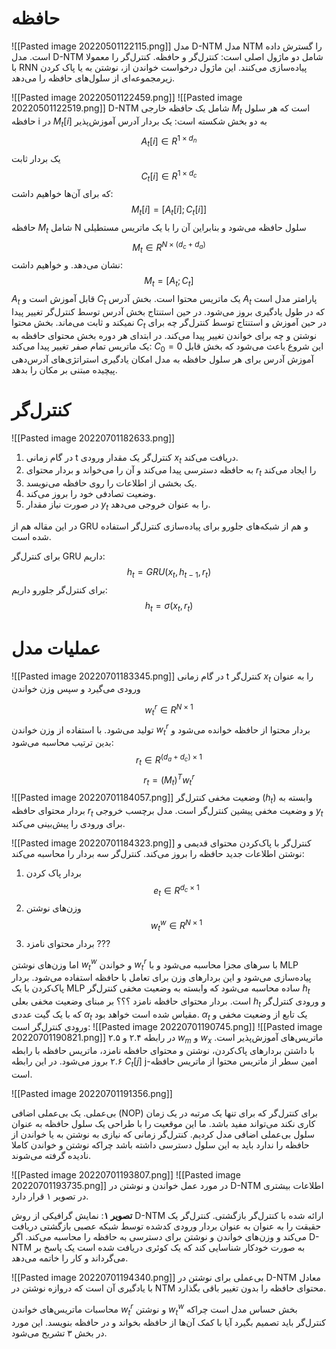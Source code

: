 # حافظه
![[Pasted image 20220501122115.png]]
مدل D-NTM‌ مدل NTM را گسترش داده است. مدل D-NTM شامل دو ماژول اصلی است: کنترل‌گر و حافظه. کنترل‌گر را معمولا با RNN پیاده‌سازی می‌کنند. این ماژول درخواست خواندن از، نوشتن به یا پاک کردن زیرمجموعه‌ای از سلول‌های حافظه را می‌دهد.

![[Pasted image 20220501122459.png]]
![[Pasted image 20220501122519.png]]
D-NTM شامل یک حافظه خارجی $M_t$ است که هر سلول حافظه i در $M_t[i]$ به دو بخش شکسته است: 
یک بردار آدرس آموزش‌پذیر 
$$ A_t[i]\in R^{1×d_n}$$ یک بردار ثابت
$$ C_t[i] \in R^{1×d_c}$$
که برای آن‌ها خواهیم داشت:
$$M_t[i] = [A_t[i];C_t[i]]$$
حافظه $M_t$ شامل N  سلول حافظه می‌شود و بنابراین آن را با یک ماتریس مستطیلی 
$$ M_t \in R^{N×(d_c+d_a)}$$
نشان می‌دهد. و خواهیم داشت:
$$M_t = [A_t;C_t]$$
$A_t$ قابل آموزش است و $C_t$ یک ماتریس محتوا است. بخش آدرس $A_t$ پارامتر مدل است که در طول یادگیری بروز می‌شود. در حین استنتاج بخش آدرس توسط کنترل‌گر تغییر پیدا نمیکند و ثابت می‌ماند. بخش محتوا $C_t$ در حین آموزش و استنتاج توسط کنترل‌گر چه برای نوشتن و چه برای خواندن تغییر پیدا می‌کند.
در ابتدای هر دوره بخش محتوای حافظه به یک ماتریس تمام صفر تغییر پیدا می‌کند: $C_0=0$ این شروع باعث می‌شود که بخش قابل آموزش آدرس برای هر سلول حافظه به مدل امکان یادگیری استراتژی‌های آدرس‌دهی پیچیده مبتنی بر مکان را بدهد.

# کنترل‌گر
![[Pasted image 20220701182633.png]]
1) در گام زمانی t کنترل‌گر یک مقدار ورودی $x_t$ دریافت می‌کند. 
2) به حافظه دسترسی پیدا می‌کند و آن را می‌خواند و بردار محتوای $r_t$ را ایجاد می‌کند
3) یک بخشی از اطلاعات را روی حافظه می‌نویسد.
4) وضعیت تصادفی خود را بروز می‌کند.
5) در صورت نیاز مقدار $y_t$ را به عنوان خروجی می‌دهد.

در این مقاله هم از GRU و هم از شبکه‌های جلورو برای پیاده‌سازی کنترل‌گر استفاده شده است. 

برای کنترل‌گر GRU داریم:
$$h_t = GRU(x_t, h_{t−1},r_t )$$
برای کنترل‌گر جلورو داریم:
$$h_t = \sigma(x_t, r_t)$$
# عملیات مدل
![[Pasted image 20220701183345.png]]
در گام زمانی t کنترل‌گر $x_t$‌ را به عنوان ورودی می‌گیرد و سپس وزن خواندن 

$$ w_t^r \in R^{N×1}$$
تولید می‌شود. با استفاده از وزن خواندن $w_t^r$ بردار محتوا از حافظه خوانده می‌شود و بدین ترتیب محاسبه می‌شود:
$$r_t \in R^{(d_a+d_c)×1}$$
$$r_t = (M_t)^T w_t^r$$
![[Pasted image 20220701184057.png]]
وضعیت مخفی کنترل‌گر ($h_t$) وابسته به بردار محتوای حافظه $r_t$ و وضعیت مخفی پیشین کنترل‌گر است. مدل برچسب خروجی $y_t$ برای ورودی را پیش‌بینی می‌کند.

![[Pasted image 20220701184323.png]]
کنترل‌گر با پاک‌کردن محتوای قدیمی و نوشتن اطلاعات جدید حافظه را بروز می‌کند. کنترل‌گر سه بردار را محاسبه می‌کند:
1) بردار پاک کردن $$e_t \in R^{d_c×1}$$ 
2) وزن‌های نوشتن $$w_t^w \in R^{N×1}$$
3) بردار محتوای نامزد ???

اما وزن‌های نوشتن $w_t^w$ و خواندن $w_t^r$ با سرهای مجزا محاسبه می‌شود و با MLP پیاده‌سازی می‌شود و این بردارهای وزن برای تعامل با حافظه استفاده می‌شود. بردار پاک‌کردن با یک MLP ساده محاسبه می‌شود که وابسته به وضعیت مخفی کنترل‌گر $h_t$ است. بردار محتوای حافظه نامزد ؟؟؟ بر مبنای وضعیت مخفی بعلی $h_t$ و ورودی کنترل‌گر که با یک گیت عددی $\alpha_t$ مقیاس شده است خواهد بود. $\alpha_t$ یک تابع از وضعیت مخفی و ورودی کنترل‌گر است:
![[Pasted image 20220701190745.png]]
![[Pasted image 20220701190821.png]]
در رابطه ۲.۴ و ۲.۵ $w_m$ و $w_x$ ماتریس‌های آموزش‌پذیر است. با داشتن بردارهای پاک‌کردن، نوشتن و محتوای حافظه نامزد، ماتریس حافظه با رابطه ۲.۶ بروز می‌شود. در این رابطه $C_t[j]$ j-امین سطر از ماتریس محتوا از ماتریس حافظه است.

![[Pasted image 20220701191356.png]]

بی‌عملی. یک بی‌عملی اضافی (NOP) برای کنترل‌گر که برای تنها یک مرتبه در یک زمان کاری نکند می‌تواند مفید باشد. ما این موقعیت را با طراحی یک سلول حافظه به عنوان سلول بی‌عملی اضافی مدل کردیم. کنترل‌گر زمانی که نیازی به نوشتن به یا خواندن از حافظه را ندارد باید به این سلول دسترسی داشته باشد چراکه نوشتن و خواندن کاملا نادیده گرفته می‌شوند.

![[Pasted image 20220701193807.png]]
![[Pasted image 20220701193735.png]]
در مورد عمل خواندن و نوشتن در D-NTM اطلاعات بیشتری در تصویر ۱ قرار دارد.

**تصویر ۱**: نمایش گرافیکی از روش D-NTM‌ ارائه شده با کنترل‌گر بازگشتی. کنترل‌گر یک حقیقت را به عنوان به عنوان بردار ورودی کدشده توسط شبکه عصبی بازگشتی دریافت می‌کند و وزن‌های خواندن و نوشتن برای دسترسی به حافظه را محاسبه می‌کند. اگر D-NTM به صورت خودکار شناسایی کند که یک کوئری دریافت شده است یک پاسخ بر می‌گرداند و کار را خاتمه می‌دهد.

![[Pasted image 20220701194340.png]]
بی‌عملی برای نوشتن در D-NTM معادل با یادگیری آن است که دروازه نوشتن در NTM محتوای حافظه را بدون تغییر باقی بگذارد.

محاسبات ماتریس‌های خواندن $w_t^r$ و نوشتن $w_t^w$ بخش حساس مدل است چراکه کنترل‌گر باید تصمیم بگیرد آیا با کمک آن‌ها از حافظه بخواند و در حافظه بنویسد. این مورد در بخش ۳ تشریح می‌شود.  